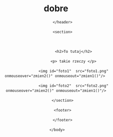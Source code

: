 
<html>
     <head>
          <meta charset="UTF-8" />
          <title>dobre</title>
		  <script src="OOOOOOOOOOOOOOOO.js"></script>
     </head>
     <body>
          <header>
              <h1> dobre </h1>
			 
          </header>
          
          <section>
               
			   
			  
                    <h2>To tutaj</h2>
					
					<p> takie rzeczy </p>
					
					<img id="foto1"  src="foto1.png" onmouseover="zmien2()" onmouseout="zmien1()"/>	
					
					<img id="foto2"  src="foto2.png" onmouseover="zmien2()" onmouseout="zmien1()"/>
			 
          </section>
          
          <footer>
               
          </footer>
		  
     </body>
</html>
